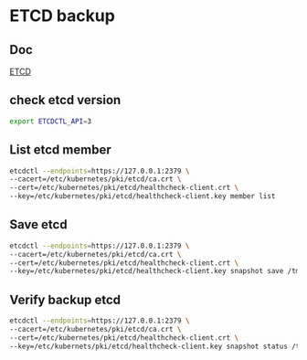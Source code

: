 # ETCD backup

## Doc

[ETCD](https://kubernetes.io/docs/tasks/administer-cluster/configure-upgrade-etcd/#backing-up-an-etcd-cluster)

## check etcd version

```sh
export ETCDCTL_API=3
```

## List etcd member

```sh
etcdctl --endpoints=https://127.0.0.1:2379 \
--cacert=/etc/kubernetes/pki/etcd/ca.crt \
--cert=/etc/kubernetes/pki/etcd/healthcheck-client.crt \
--key=/etc/kubernetes/pki/etcd/healthcheck-client.key member list
```

## Save etcd

```sh
etcdctl --endpoints=https://127.0.0.1:2379 \
--cacert=/etc/kubernetes/pki/etcd/ca.crt \
--cert=/etc/kubernetes/pki/etcd/healthcheck-client.crt \
--key=/etc/kubernetes/pki/etcd/healthcheck-client.key snapshot save /tmp/etcd-backup.db
```

## Verify backup etcd

```sh
etcdctl --endpoints=https://127.0.0.1:2379 \
--cacert=/etc/kubernetes/pki/etcd/ca.crt \
--cert=/etc/kubernetes/pki/etcd/healthcheck-client.crt \
--key=/etc/kubernets/pki/etcd/healthcheck-client.key snapshot status /tmp/etcd-backup.db -w table
```
